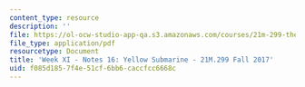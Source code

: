 ```yaml
---
content_type: resource
description: ''
file: https://ol-ocw-studio-app-qa.s3.amazonaws.com/courses/21m-299-the-beatles-fall-2017/f085d1857f4e51cf6bb6caccfcc6668c_MIT21M_299F17_Notes16.pdf
file_type: application/pdf
resourcetype: Document
title: 'Week XI - Notes 16: Yellow Submarine - 21M.299 Fall 2017'
uid: f085d185-7f4e-51cf-6bb6-caccfcc6668c
---
```

